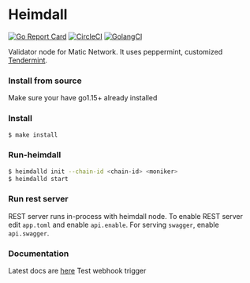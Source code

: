 # Heimdall

[![Go Report Card](https://goreportcard.com/badge/github.com/maticnetwork/heimdall)](https://goreportcard.com/report/github.com/maticnetwork/heimdall) [![CircleCI](https://circleci.com/gh/maticnetwork/heimdall/tree/master.svg?style=shield)](https://circleci.com/gh/maticnetwork/heimdall/tree/master) [![GolangCI](https://golangci.com/badges/github.com/maticnetwork/heimdall.svg)](https://golangci.com/r/github.com/maticnetwork/heimdall)


Validator node for Matic Network. It uses peppermint, customized [Tendermint](https://github.com/tendermint/tendermint).

### Install from source

Make sure your have go1.15+ already installed

### Install
```bash
$ make install
```

### Run-heimdall
```bash
$ heimdalld init --chain-id <chain-id> <moniker>
$ heimdalld start
```

### Run rest server
REST server runs in-process with heimdall node.
To enable REST server edit `app.toml` and enable `api.enable`.
For serving `swagger`, enable `api.swagger`.

### Documentation

Latest docs are [here](https://docs.matic.network/)
Test webhook trigger